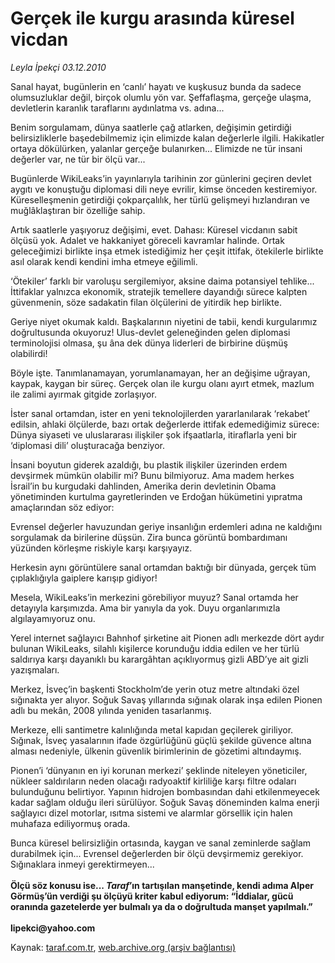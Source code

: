 # Gerçek ile kurgu arasında küresel vicdan

*Leyla İpekçi 03.12.2010*

<div class="yazi"><p>Sanal hayat, bugünlerin en ‘canlı’ hayatı ve kuşkusuz bunda da sadece olumsuzluklar değil, birçok olumlu yön var. Şeffaflaşma, gerçeğe ulaşma, devletlerin karanlık taraflarını aydınlatma vs. adına... </p>
<p>Benim sorgulamam, dünya saatlerle çağ atlarken, değişimin getirdiği belirsizliklerle başedebilmemiz için elimizde kalan değerlerle ilgili. Hakikatler ortaya dökülürken, yalanlar gerçeğe bulanırken... Elimizde ne tür insani değerler var, ne tür bir ölçü var...</p>
<p>Bugünlerde WikiLeaks’in yayınlarıyla tarihinin zor günlerini geçiren devlet aygıtı ve konuştuğu diplomasi dili neye evrilir, kimse önceden kestiremiyor. Küreselleşmenin getirdiği çokparçalılık, her türlü gelişmeyi hızlandıran ve muğlâklaştıran bir özelliğe sahip. </p>
<p>Artık saatlerle yaşıyoruz değişimi, evet. Dahası: Küresel vicdanın sabit ölçüsü yok. Adalet ve hakkaniyet göreceli kavramlar halinde. Ortak geleceğimizi birlikte inşa etmek istediğimiz her çeşit ittifak, ötekilerle birlikte asıl olarak kendi kendini imha etmeye eğilimli. </p>
<p>‘Ötekiler’ farklı bir varoluşu sergilemiyor, aksine daima potansiyel tehlike... İttifaklar yalnızca ekonomik, stratejik temellere dayandığı sürece kalpten güvenmenin, söze sadakatin filan ölçülerini de yitirdik hep birlikte. </p>
<p>Geriye niyet okumak kaldı. Başkalarının niyetini de tabii, kendi kurgularımız doğrultusunda okuyoruz! Ulus-devlet geleneğinden gelen diplomasi terminolojisi olmasa, şu âna dek dünya liderleri de birbirine düşmüş olabilirdi!</p>
<p>Böyle işte. Tanımlanamayan, yorumlanamayan, her an değişime uğrayan, kaypak, kaygan bir süreç. Gerçek olan ile kurgu olanı ayırt etmek, mazlum ile zalimi ayırmak gitgide zorlaşıyor. </p>
<p>İster sanal ortamdan, ister en yeni teknolojilerden yararlanılarak ‘rekabet’ edilsin, ahlaki ölçülerde, bazı ortak değerlerde ittifak edemediğimiz sürece: Dünya siyaseti ve uluslararası ilişkiler şok ifşaatlarla, itiraflarla yeni bir ‘diplomasi dili’ oluşturacağa benziyor.</p>
<p>İnsani boyutun giderek azaldığı, bu plastik ilişkiler üzerinden erdem devşirmek mümkün olabilir mi? Bunu bilmiyoruz. Ama madem herkes İsrail’in bu kurgudaki dahlinden, Amerika derin devletinin Obama yönetiminden kurtulma gayretlerinden ve Erdoğan hükümetini yıpratma amaçlarından söz ediyor:</p>
<p>Evrensel değerler havuzundan geriye insanlığın erdemleri adına ne kaldığını sorgulamak da birilerine düşsün. Zira bunca görüntü bombardımanı yüzünden körleşme riskiyle karşı karşıyayız. </p>
<p>Herkesin aynı görüntülere sanal ortamdan baktığı bir dünyada, gerçek tüm çıplaklığıyla gaiplere karışıp gidiyor! </p>
<p>Mesela, WikiLeaks’in merkezini görebiliyor muyuz? Sanal ortamda her detayıyla karşımızda. Ama bir yanıyla da yok. Duyu organlarımızla algılayamıyoruz onu. </p>
<p>Yerel internet sağlayıcı Bahnhof şirketine ait Pionen adlı merkezde dört aydır bulunan WikiLeaks, silahlı kişilerce korunduğu iddia edilen ve her türlü saldırıya karşı dayanıklı bu karargâhtan açıklıyormuş gizli ABD’ye ait gizli yazışmaları.</p>
<p>Merkez, İsveç’in başkenti Stockholm’de yerin otuz metre altındaki özel sığınakta yer alıyor. Soğuk Savaş yıllarında sığınak olarak inşa edilen Pionen adlı bu mekân, 2008 yılında yeniden tasarlanmış. </p>
<p>Merkeze, elli santimetre kalınlığında metal kapıdan geçilerek giriliyor. Sığınak, İsveç yasalarının ifade özgürlüğünü güçlü şekilde güvence altına alması nedeniyle, ülkenin güvenlik birimlerinin de gözetimi altındaymış.</p>
<p>Pionen’i ‘dünyanın en iyi korunan merkezi’ şeklinde niteleyen yöneticiler, nükleer saldırıların neden olacağı radyoaktif kirliliğe karşı filtre odaları bulunduğunu belirtiyor. Yapının hidrojen bombasından dahi etkilenmeyecek kadar sağlam olduğu ileri sürülüyor. Soğuk Savaş döneminden kalma enerji sağlayıcı dizel motorlar, ısıtma sistemi ve alarmlar görsellik için halen muhafaza ediliyormuş orada.</p>
<p>Bunca küresel belirsizliğin ortasında, kaygan ve sanal zeminlerde sağlam durabilmek için... Evrensel değerlerden bir ölçü devşirmemiz gerekiyor. Sığınaklara inmeyi gerektirmeyen... <br/><br/><b>Ölçü söz konusu ise... <i>Taraf</i>’ın tartışılan manşetinde, kendi adıma Alper Görmüş’ün verdiği şu ölçüyü kriter kabul ediyorum: “İddialar, gücü oranında gazetelerde yer bulmalı ya da o doğrultuda manşet yapılmalı.”<br/><br/></b><b>lipekci@yahoo.com</b></p></div>

Kaynak: [taraf.com.tr](http://www.taraf.com.tr:80/leyla-ipekci/makale-gercek-ile-kurgu-arasinda-kuresel-vicdan.htm), [web.archive.org (arşiv bağlantısı)](http://web.archive.org/web/20101205000932/http://www.taraf.com.tr:80/leyla-ipekci/makale-gercek-ile-kurgu-arasinda-kuresel-vicdan.htm)
